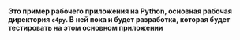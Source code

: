 #### Это пример рабочего приложения на Python, основная рабочая директория `c4py`. В ней пока и будет разработка, которая будет тестировать на этом основном приложении
